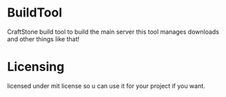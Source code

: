 BuildTool
=========
CraftStone build tool to build the main server this tool manages downloads and other things like that!

Licensing
=========
licensed under mit license so u can use it for your project if you want.
